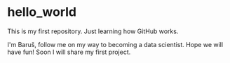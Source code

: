 # hello_world
This is my first repository. Just learning how GitHub works.

I'm Baruš, follow me on my way to becoming a data scientist. Hope we will have fun! 
Soon I will share my first project.
